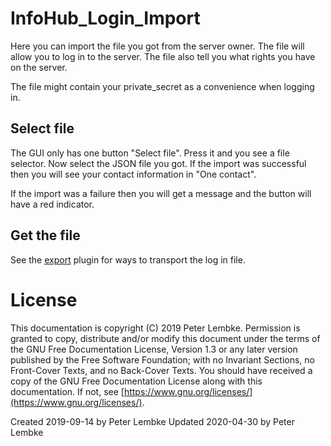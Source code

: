 # InfoHub_Login_Import

Here you can import the file you got from the server owner. The file will allow you to log in to the server. The file also tell you what rights you have on the server.

The file might contain your private_secret as a convenience when logging in.

## Select file

The GUI only has one button "Select file". Press it and you see a file selector. Now select the JSON file you got. If
the import was successful then you will see your contact information in "One contact".

If the import was a failure then you will get a message and the button will have a red indicator.

## Get the file

See the [export](plugin,infohub_login_export) plugin for ways to transport the log in file.

# License

This documentation is copyright (C) 2019 Peter Lembke. Permission is granted to copy, distribute and/or modify this
document under the terms of the GNU Free Documentation License, Version 1.3 or any later version published by the Free
Software Foundation; with no Invariant Sections, no Front-Cover Texts, and no Back-Cover Texts. You should have received
a copy of the GNU Free Documentation License along with this documentation. If not,
see [https://www.gnu.org/licenses/](https://www.gnu.org/licenses/).

Created 2019-09-14 by Peter Lembke Updated 2020-04-30 by Peter Lembke

